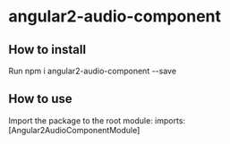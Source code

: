 # angular2-audio-component

## How to install
Run npm i angular2-audio-component --save

## How to use
Import the package to the root module:
imports: [Angular2AudioComponentModule]


